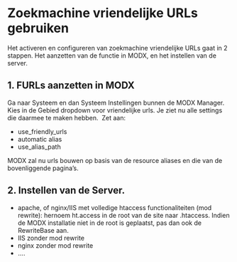 # Zoekmachine vriendelijke URLs gebruiken

Het activeren en configureren van zoekmachine vriendelijke URLs gaat in 2 stappen. Het aanzetten van de functie in MODX, en het instellen van de server. 

## 1. FURLs aanzetten in MODX
Ga naar Systeem en dan Systeem Instellingen bunnen de MODX Manager. Kies in de Gebied dropdown voor vriendelijke urls. Je ziet nu alle settings die daarmee te maken hebben. 
Zet aan:
- use_friendly_urls
- automatic alias
- use_alias_path

MODX zal nu urls bouwen op basis van de resource aliases en die van de bovenliggende pagina’s. 

## 2. Instellen van de Server.

- apache, of nginx/IIS met volledige htaccess functionaliteiten (mod rewrite): hernoem ht.access in de root van de site naar .htaccess. Indien de MODX installatie niet in de root is geplaatst, pas dan ook de RewriteBase aan.
- IIS zonder mod rewrite
- nginx zonder mod rewrite
- ....